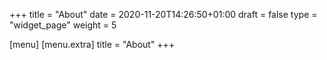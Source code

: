 +++
title = "About"
date = 2020-11-20T14:26:50+01:00
draft = false
type = "widget_page"
weight = 5

[menu]
	[menu.extra]
		title = "About"
+++
